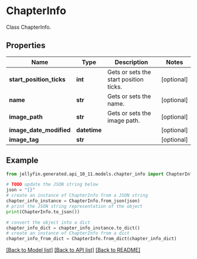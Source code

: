 # ChapterInfo

Class ChapterInfo.

## Properties

Name | Type | Description | Notes
------------ | ------------- | ------------- | -------------
**start_position_ticks** | **int** | Gets or sets the start position ticks. | [optional] 
**name** | **str** | Gets or sets the name. | [optional] 
**image_path** | **str** | Gets or sets the image path. | [optional] 
**image_date_modified** | **datetime** |  | [optional] 
**image_tag** | **str** |  | [optional] 

## Example

```python
from jellyfin.generated.api_10_11.models.chapter_info import ChapterInfo

# TODO update the JSON string below
json = "{}"
# create an instance of ChapterInfo from a JSON string
chapter_info_instance = ChapterInfo.from_json(json)
# print the JSON string representation of the object
print(ChapterInfo.to_json())

# convert the object into a dict
chapter_info_dict = chapter_info_instance.to_dict()
# create an instance of ChapterInfo from a dict
chapter_info_from_dict = ChapterInfo.from_dict(chapter_info_dict)
```
[[Back to Model list]](../README.md#documentation-for-models) [[Back to API list]](../README.md#documentation-for-api-endpoints) [[Back to README]](../README.md)



